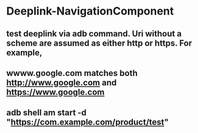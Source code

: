 # Deeplink-NavigationComponent

## test deeplink via adb command. Uri without a scheme are assumed as either http or https. For example,
## wwww.google.com matches both http://www.google.com and https://www.google.com

## adb shell am start -d "https://com.example.com/product/test"


